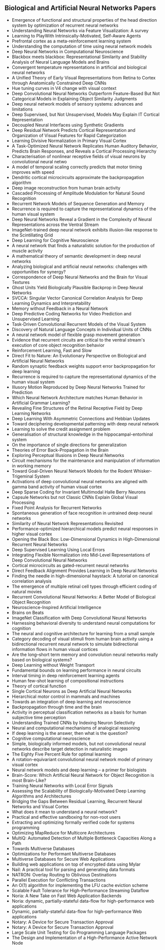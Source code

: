 <h2> Biological and Artificial Neural Networks Papers </h2>
<ul>

                             

 <li><a target="_blank" href="https://github.com/manjunath5496/Biological-and-Artificial-Neural-Networks-Papers/blob/master/bn(1).pdf" style="text-decoration:none;">Emergence of functional and structural properties of the head direction system by optimization of recurrent neural networks</a></li>

 <li><a target="_blank" href="https://github.com/manjunath5496/Biological-and-Artificial-Neural-Networks-Papers/blob/master/bn(2).pdf" style="text-decoration:none;">Understanding Neural Networks via Feature Visualization: A survey</a></li>

<li><a target="_blank" href="https://github.com/manjunath5496/Biological-and-Artificial-Neural-Networks-Papers/blob/master/bn(3).pdf" style="text-decoration:none;">Learning to PlayWith Intrinsically-Motivated, Self-Aware Agents</a></li>
 <li><a target="_blank" href="https://github.com/manjunath5496/Biological-and-Artificial-Neural-Networks-Papers/blob/master/bn(4).pdf" style="text-decoration:none;">Prefrontal cortex as a meta-reinforcement learning system </a></li>                              
<li><a target="_blank" href="https://github.com/manjunath5496/Biological-and-Artificial-Neural-Networks-Papers/blob/master/bn(5).pdf" style="text-decoration:none;">Understanding the computation of time using neural network models</a></li>
<li><a target="_blank" href="https://github.com/manjunath5496/Biological-and-Artificial-Neural-Networks-Papers/blob/master/bn(6).pdf" style="text-decoration:none;">Deep Neural Networks in Computational Neuroscience</a></li>
 <li><a target="_blank" href="https://github.com/manjunath5496/Biological-and-Artificial-Neural-Networks-Papers/blob/master/bn(7).pdf" style="text-decoration:none;">Blackbox meets blackbox: Representational Similarity and Stability Analysis of Neural Language Models and Brains</a></li>

 <li><a target="_blank" href="https://github.com/manjunath5496/Biological-and-Artificial-Neural-Networks-Papers/blob/master/bn(8).pdf" style="text-decoration:none;"> Convergent temperature representations in artificial and biological neural networks </a></li>
   <li><a target="_blank" href="https://github.com/manjunath5496/Biological-and-Artificial-Neural-Networks-Papers/blob/master/bn(9).pdf" style="text-decoration:none;">A Unified Theory of Early Visual Representations from Retina to Cortex through Anatomically Constrained Deep CNNs</a></li>
  
   
 <li><a target="_blank" href="https://github.com/manjunath5496/Biological-and-Artificial-Neural-Networks-Papers/blob/master/bn(10).pdf" style="text-decoration:none;">Hue tuning curves in V4 change with visual context</a></li>                              
<li><a target="_blank" href="https://github.com/manjunath5496/Biological-and-Artificial-Neural-Networks-Papers/blob/master/bn(11).pdf" style="text-decoration:none;">Deep Convolutional Neural Networks Outperform Feature-Based But Not Categorical Models in Explaining Object Similarity Judgments</a></li>
<li><a target="_blank" href="https://github.com/manjunath5496/Biological-and-Artificial-Neural-Networks-Papers/blob/master/bn(12).pdf" style="text-decoration:none;">Deep neural network models of sensory systems: advances and limitations</a></li>
<li><a target="_blank" href="https://github.com/manjunath5496/Biological-and-Artificial-Neural-Networks-Papers/blob/master/bn(13).pdf" style="text-decoration:none;">Deep Supervised, but Not Unsupervised, Models May Explain IT Cortical Representation</a></li>

<li><a target="_blank" href="https://github.com/manjunath5496/Biological-and-Artificial-Neural-Networks-Papers/blob/master/bn(14).pdf" style="text-decoration:none;">Decoupled Neural Interfaces using Synthetic Gradients</a></li>
                              
<li><a target="_blank" href="https://github.com/manjunath5496/Biological-and-Artificial-Neural-Networks-Papers/blob/master/bn(15).pdf" style="text-decoration:none;">Deep Residual Network Predicts Cortical Representation and Organization of Visual Features for Rapid Categorization</a></li>

<li><a target="_blank" href="https://github.com/manjunath5496/Biological-and-Artificial-Neural-Networks-Papers/blob/master/bn(16).pdf" style="text-decoration:none;">Learning Divisive Normalization in Primary Visual Cortex</a></li>

  <li><a target="_blank" href="https://github.com/manjunath5496/Biological-and-Artificial-Neural-Networks-Papers/blob/master/bn(17).pdf" style="text-decoration:none;">A Task-Optimized Neural Network Replicates Human Auditory Behavior, Predicts Brain Responses, and Reveals a Cortical Processing Hierarchy</a></li>   
  
<li><a target="_blank" href="https://github.com/manjunath5496/Biological-and-Artificial-Neural-Networks-Papers/blob/master/bn(18).pdf" style="text-decoration:none;">Characterisation of nonlinear receptive fields of visual neurons by convolutional neural netwo</a></li> 

  
<li><a target="_blank" href="https://github.com/manjunath5496/Biological-and-Artificial-Neural-Networks-Papers/blob/master/bn(19).pdf" style="text-decoration:none;">A model of temporal scaling correctly predicts that motor timing improves with speed</a></li> 

<li><a target="_blank" href="https://github.com/manjunath5496/Biological-and-Artificial-Neural-Networks-Papers/blob/master/bn(20).pdf" style="text-decoration:none;">Dendritic cortical microcircuits approximate the backpropagation algorithm</a></li>

<li><a target="_blank" href="https://github.com/manjunath5496/Biological-and-Artificial-Neural-Networks-Papers/blob/master/bn(21).pdf" style="text-decoration:none;">Deep image reconstruction from human brain activity</a></li>
<li><a target="_blank" href="https://github.com/manjunath5496/Biological-and-Artificial-Neural-Networks-Papers/blob/master/bn(22).pdf" style="text-decoration:none;">Cascaded Processing of Amplitude Modulation for Natural Sound Recognition</a></li> 
 <li><a target="_blank" href="https://github.com/manjunath5496/Biological-and-Artificial-Neural-Networks-Papers/blob/master/bn(23).pdf" style="text-decoration:none;">Recurrent Network Models of Sequence Generation and Memory</a></li> 
 

   <li><a target="_blank" href="https://github.com/manjunath5496/Biological-and-Artificial-Neural-Networks-Papers/blob/master/bn(24).pdf" style="text-decoration:none;">Recurrence is required to capture the representational dynamics of the human visual system</a></li>
 
   <li><a target="_blank" href="https://github.com/manjunath5496/Biological-and-Artificial-Neural-Networks-Papers/blob/master/bn(25).pdf" style="text-decoration:none;">Deep Neural Networks Reveal a Gradient in the Complexity of Neural Representations across the Ventral Stream</a></li>                              
 <li><a target="_blank" href="https://github.com/manjunath5496/Biological-and-Artificial-Neural-Networks-Papers/blob/master/bn(26).pdf" style="text-decoration:none;">ImageNet-trained deep neural network exhibits illusion-like response to the Scintillating Grid</a></li>
 <li><a target="_blank" href="https://github.com/manjunath5496/Biological-and-Artificial-Neural-Networks-Papers/blob/master/bn(27).pdf" style="text-decoration:none;">Deep Learning for Cognitive Neuroscience</a></li>
   
 
   <li><a target="_blank" href="https://github.com/manjunath5496/Biological-and-Artificial-Neural-Networks-Papers/blob/master/bn(28).pdf" style="text-decoration:none;">A neural network that finds a naturalistic solution for the production of muscle activity</a></li>
 
   <li><a target="_blank" href="https://github.com/manjunath5496/Biological-and-Artificial-Neural-Networks-Papers/blob/master/bn(29).pdf" style="text-decoration:none;">A mathematical theory of semantic development in deep neural networks </a></li>                              

  <li><a target="_blank" href="https://github.com/manjunath5496/Biological-and-Artificial-Neural-Networks-Papers/blob/master/bn(30).pdf" style="text-decoration:none;">Analyzing biological and artificial neural networks: challenges with opportunities for synergy?</a></li>
 
   <li><a target="_blank" href="https://github.com/manjunath5496/Biological-and-Artificial-Neural-Networks-Papers/blob/master/bn(31).pdf" style="text-decoration:none;">Correspondence of Deep Neural Networks and the Brain for Visual Textures</a></li> 
    <li><a target="_blank" href="https://github.com/manjunath5496/Biological-and-Artificial-Neural-Networks-Papers/blob/master/bn(32).pdf" style="text-decoration:none;">Ghost Units Yield Biologically Plausible Backprop in Deep Neural Networks</a></li> 

   <li><a target="_blank" href="https://github.com/manjunath5496/Biological-and-Artificial-Neural-Networks-Papers/blob/master/bn(33).pdf" style="text-decoration:none;">SVCCA: Singular Vector Canonical Correlation Analysis for Deep Learning Dynamics and Interpretability</a></li>                              

  <li><a target="_blank" href="https://github.com/manjunath5496/Biological-and-Artificial-Neural-Networks-Papers/blob/master/bn(34).pdf" style="text-decoration:none;">Memory without Feedback in a Neural Network</a></li> 
 
  <li><a target="_blank" href="https://github.com/manjunath5496/Biological-and-Artificial-Neural-Networks-Papers/blob/master/bn(35).pdf" style="text-decoration:none;">Deep Predictive Coding Networks for Video Prediction and Unsupervised Learning</a></li> 

  <li><a target="_blank" href="https://github.com/manjunath5496/Biological-and-Artificial-Neural-Networks-Papers/blob/master/bn(36).pdf" style="text-decoration:none;">Task-Driven Convolutional Recurrent Models of the Visual System</a></li> 
 
<li><a target="_blank" href="https://github.com/manjunath5496/Biological-and-Artificial-Neural-Networks-Papers/blob/master/bn(37).pdf" style="text-decoration:none;">Discovery of Natural Language Concepts in Individual Units of CNNs</a></li>
 <li><a target="_blank" href="https://github.com/manjunath5496/Biological-and-Artificial-Neural-Networks-Papers/blob/master/bn(38).pdf" style="text-decoration:none;">A neural network model of flexible grasp movement generation</a></li>
<li><a target="_blank" href="https://github.com/manjunath5496/Biological-and-Artificial-Neural-Networks-Papers/blob/master/bn(39).pdf" style="text-decoration:none;">Evidence that recurrent circuits are critical to the ventral stream's execution of core object recognition behavior</a></li>
 <li><a target="_blank" href="https://github.com/manjunath5496/Biological-and-Artificial-Neural-Networks-Papers/blob/master/bn(40).pdf" style="text-decoration:none;"> Reinforcement Learning, Fast and Slow</a></li>                              
<li><a target="_blank" href="https://github.com/manjunath5496/Biological-and-Artificial-Neural-Networks-Papers/blob/master/bn(41).pdf" style="text-decoration:none;">Direct Fit to Nature: An Evolutionary Perspective on Biological and Artificial Neural Networks</a></li>
<li><a target="_blank" href="https://github.com/manjunath5496/Biological-and-Artificial-Neural-Networks-Papers/blob/master/bn(42).pdf" style="text-decoration:none;">Random synaptic feedback weights support error backpropagation for deep learning</a></li>
 
  <li><a target="_blank" href="https://github.com/manjunath5496/Biological-and-Artificial-Neural-Networks-Papers/blob/master/bn(43).pdf" style="text-decoration:none;">Recurrence is required to capture the representational dynamics of the human visual system</a></li>
 <li><a target="_blank" href="https://github.com/manjunath5496/Biological-and-Artificial-Neural-Networks-Papers/blob/master/bn(44).pdf" style="text-decoration:none;">Illusory Motion Reproduced by Deep Neural Networks Trained for Prediction</a></li>
   <li><a target="_blank" href="https://github.com/manjunath5496/Biological-and-Artificial-Neural-Networks-Papers/blob/master/bn(45).pdf" style="text-decoration:none;">Which Neural Network Architecture matches Human Behavior in Artificial Grammar Learning?</a></li>  
   
<li><a target="_blank" href="https://github.com/manjunath5496/Biological-and-Artificial-Neural-Networks-Papers/blob/master/bn(46).pdf" style="text-decoration:none;">Revealing Fine Structures of the Retinal Receptive Field by Deep Learning Networks</a></li> 
                             
<li><a target="_blank" href="https://github.com/manjunath5496/Biological-and-Artificial-Neural-Networks-Papers/blob/master/bn(47).pdf" style="text-decoration:none;">Deep Learning With Asymmetric Connections and Hebbian Updates</a></li>
<li><a target="_blank" href="https://github.com/manjunath5496/Biological-and-Artificial-Neural-Networks-Papers/blob/master/bn(48).pdf" style="text-decoration:none;">Toward deciphering developmental patterning with deep neural network</a></li>

<li><a target="_blank" href="https://github.com/manjunath5496/Biological-and-Artificial-Neural-Networks-Papers/blob/master/bn(49).pdf" style="text-decoration:none;">Learning to solve the credit assignment problem</a></li>
                              
<li><a target="_blank" href="https://github.com/manjunath5496/Biological-and-Artificial-Neural-Networks-Papers/blob/master/bn(50).pdf" style="text-decoration:none;">Generalisation of structural knowledge in the hippocampal-entorhinal system</a></li>
<li><a target="_blank" href="https://github.com/manjunath5496/Biological-and-Artificial-Neural-Networks-Papers/blob/master/bn(51).pdf" style="text-decoration:none;">On the importance of single directions for generalization</a></li>
<li><a target="_blank" href="https://github.com/manjunath5496/Biological-and-Artificial-Neural-Networks-Papers/blob/master/bn(52).pdf" style="text-decoration:none;">Theories of Error Back-Propagation in the Brain</a></li>

<li><a target="_blank" href="https://github.com/manjunath5496/Biological-and-Artificial-Neural-Networks-Papers/blob/master/bn(53).pdf" style="text-decoration:none;">Exploring Perceptual Illusions in Deep Neural Networks</a></li>
 
<li><a target="_blank" href="https://github.com/manjunath5496/Biological-and-Artificial-Neural-Networks-Papers/blob/master/bn(54).pdf" style="text-decoration:none;">Circuit mechanisms for the maintenance and manipulation of information in working memory </a></li>

<li><a target="_blank" href="https://github.com/manjunath5496/Biological-and-Artificial-Neural-Networks-Papers/blob/master/bn(55).pdf" style="text-decoration:none;">Toward Goal-Driven Neural Network Models for the Rodent Whisker-Trigeminal System</a></li>
 
  <li><a target="_blank" href="https://github.com/manjunath5496/Biological-and-Artificial-Neural-Networks-Papers/blob/master/bn(56).pdf" style="text-decoration:none;">Activations of deep convolutional neural networks are aligned with gamma band activity of human visual cortex </a></li>                              

  <li><a target="_blank" href="https://github.com/manjunath5496/Biological-and-Artificial-Neural-Networks-Papers/blob/master/bn(57).pdf" style="text-decoration:none;">Deep Sparse Coding for Invariant Multimodal Halle Berry Neurons</a></li>
 
   <li><a target="_blank" href="https://github.com/manjunath5496/Biological-and-Artificial-Neural-Networks-Papers/blob/master/bn(58).pdf" style="text-decoration:none;">Capsule Networks but not Classic CNNs Explain Global Visual Processing</a></li>
    <li><a target="_blank" href="https://github.com/manjunath5496/Biological-and-Artificial-Neural-Networks-Papers/blob/master/bn(59).pdf" style="text-decoration:none;">Fixed Point Analysis for Recurrent Networks</a></li>
 
  <li><a target="_blank" href="https://github.com/manjunath5496/Biological-and-Artificial-Neural-Networks-Papers/blob/master/bn(60).pdf" style="text-decoration:none;">Spontaneous generation of face recognition in untrained deep neural networks </a></li>
 
   <li><a target="_blank" href="https://github.com/manjunath5496/Biological-and-Artificial-Neural-Networks-Papers/blob/master/bn(61).pdf" style="text-decoration:none;"> Similarity of Neural Network Representations Revisited</a></li>
 
   <li><a target="_blank" href="https://github.com/manjunath5496/Biological-and-Artificial-Neural-Networks-Papers/blob/master/bn(62).pdf" style="text-decoration:none;">Performance-optimized hierarchical models predict neural responses in higher visual cortex</a></li>
 
   <li><a target="_blank" href="https://github.com/manjunath5496/Biological-and-Artificial-Neural-Networks-Papers/blob/master/bn(63).pdf" style="text-decoration:none;">Opening the Black Box: Low-Dimensional Dynamics in High-Dimensional Recurrent Neural Networks</a></li>                              

  <li><a target="_blank" href="https://github.com/manjunath5496/Biological-and-Artificial-Neural-Networks-Papers/blob/master/bn(64).pdf" style="text-decoration:none;">Deep Supervised Learning Using Local Errors</a></li>
 
   <li><a target="_blank" href="https://github.com/manjunath5496/Biological-and-Artificial-Neural-Networks-Papers/blob/master/bn(65).pdf" style="text-decoration:none;">Integrating Flexible Normalization into Mid-Level Representations of Deep Convolutional Neural Networks </a></li> 

   <li><a target="_blank" href="https://github.com/manjunath5496/Biological-and-Artificial-Neural-Networks-Papers/blob/master/bn(66).pdf" style="text-decoration:none;">Cortical microcircuits as gated-recurrent neural networks</a></li> 
 
   <li><a target="_blank" href="https://github.com/manjunath5496/Biological-and-Artificial-Neural-Networks-Papers/blob/master/bn(67).pdf" style="text-decoration:none;">Direct Feedback Alignment Provides Learning in Deep Neural Networks</a></li>                              

  <li><a target="_blank" href="https://github.com/manjunath5496/Biological-and-Artificial-Neural-Networks-Papers/blob/master/bn(68).pdf" style="text-decoration:none;">Finding the needle in high-dimensional haystack: A tutorial on canonical correlation analysis</a></li> 
 
  
   <li><a target="_blank" href="https://github.com/manjunath5496/Biological-and-Artificial-Neural-Networks-Papers/blob/master/bn(69).pdf" style="text-decoration:none;">The emergence of multiple retinal cell types through efficient coding of natural movies</a></li>                              

  <li><a target="_blank" href="https://github.com/manjunath5496/Biological-and-Artificial-Neural-Networks-Papers/blob/master/bn(70).pdf" style="text-decoration:none;">Recurrent Convolutional Neural Networks: A Better Model of Biological Object Recognition</a></li> 
  
 
 <li><a target="_blank" href="https://github.com/manjunath5496/Biological-and-Artificial-Neural-Networks-Papers/blob/master/bn(71).pdf" style="text-decoration:none;">Neuroscience-Inspired Artificial Intelligence</a></li>
 
 <li><a target="_blank" href="https://github.com/manjunath5496/Biological-and-Artificial-Neural-Networks-Papers/blob/master/bn(72).pdf" style="text-decoration:none;">Brains on Beats</a></li> 
 
 
 <li><a target="_blank" href="https://github.com/manjunath5496/Biological-and-Artificial-Neural-Networks-Papers/blob/master/bn(73).pdf" style="text-decoration:none;">ImageNet Classification with Deep Convolutional Neural Networks</a></li>
  <li><a target="_blank" href="https://github.com/manjunath5496/Biological-and-Artificial-Neural-Networks-Papers/blob/master/bn(74).pdf" style="text-decoration:none;">Harnessing behavioral diversity to understand neural computations for cognition</a></li>
    <li><a target="_blank" href="https://github.com/manjunath5496/Biological-and-Artificial-Neural-Networks-Papers/blob/master/bn(75).pdf" style="text-decoration:none;">The neural and cognitive architecture for learning from a small sample</a></li>                        
<li><a target="_blank" href="https://github.com/manjunath5496/Biological-and-Artificial-Neural-Networks-Papers/blob/master/bn(76).pdf" style="text-decoration:none;">Category decoding of visual stimuli from human brain activity using a bidirectional recurrent neural network to simulate bidirectional information flows in human visual cortices</a></li>

 <li><a target="_blank" href="https://github.com/manjunath5496/Biological-and-Artificial-Neural-Networks-Papers/blob/master/bn(77).pdf" style="text-decoration:none;">Are the long–short term memory and convolution neural networks really based on biological systems?</a></li> 
 
 
 <li><a target="_blank" href="https://github.com/manjunath5496/Biological-and-Artificial-Neural-Networks-Papers/blob/master/bn(78).pdf" style="text-decoration:none;">Deep Learning without Weight Transport</a></li>
  <li><a target="_blank" href="https://github.com/manjunath5496/Biological-and-Artificial-Neural-Networks-Papers/blob/master/bn(79).pdf" style="text-decoration:none;">Fundamental bounds on learning performance in neural circuits</a></li>


 <li><a target="_blank" href="https://github.com/manjunath5496/Biological-and-Artificial-Neural-Networks-Papers/blob/master/bn(80).pdf" style="text-decoration:none;">Interval timing in deep reinforcement learning agents</a></li> 
 
 
 <li><a target="_blank" href="https://github.com/manjunath5496/Biological-and-Artificial-Neural-Networks-Papers/blob/master/bn(81).pdf" style="text-decoration:none;">Human few-shot learning of compositional instructions</a></li>
  <li><a target="_blank" href="https://github.com/manjunath5496/Biological-and-Artificial-Neural-Networks-Papers/blob/master/bn(82).pdf" style="text-decoration:none;">Theory of cortical function</a></li>

 <li><a target="_blank" href="https://github.com/manjunath5496/Biological-and-Artificial-Neural-Networks-Papers/blob/master/bn(83).pdf" style="text-decoration:none;">Single Cortical Neurons as Deep Artificial Neural Networks</a></li>
  <li><a target="_blank" href="https://github.com/manjunath5496/Biological-and-Artificial-Neural-Networks-Papers/blob/master/bn(84).pdf" style="text-decoration:none;">Hierarchical motor control in mammals and machines</a></li>

 <li><a target="_blank" href="https://github.com/manjunath5496/Biological-and-Artificial-Neural-Networks-Papers/blob/master/bn(85).pdf" style="text-decoration:none;">Towards an integration of deep learning and neuroscience</a></li>
  <li><a target="_blank" href="https://github.com/manjunath5496/Biological-and-Artificial-Neural-Networks-Papers/blob/master/bn(86).pdf" style="text-decoration:none;">Backpropagation through time and the brain</a></li>

 <li><a target="_blank" href="https://github.com/manjunath5496/Biological-and-Artificial-Neural-Networks-Papers/blob/master/bn(87).pdf" style="text-decoration:none;">Activity in perceptual classification networks as a basis for human subjective time perception</a></li>
  <li><a target="_blank" href="https://github.com/manjunath5496/Biological-and-Artificial-Neural-Networks-Papers/blob/master/bn(88).pdf" style="text-decoration:none;">Understanding Trained CNNs by Indexing Neuron Selectivity</a></li>
  <li><a target="_blank" href="https://github.com/manjunath5496/Biological-and-Artificial-Neural-Networks-Papers/blob/master/bn(89).pdf" style="text-decoration:none;">Neural and computational mechanisms of analogical reasoning</a></li>
  
  
  <li><a target="_blank" href="https://github.com/manjunath5496/Biological-and-Artificial-Neural-Networks-Papers/blob/master/bn(90).pdf" style="text-decoration:none;"> If deep learning is the answer, then what is the question?</a></li>
  <li><a target="_blank" href="https://github.com/manjunath5496/Biological-and-Artificial-Neural-Networks-Papers/blob/master/bn(91).pdf" style="text-decoration:none;">Cognitive computational neuroscience</a></li>

 <li><a target="_blank" href="https://github.com/manjunath5496/Biological-and-Artificial-Neural-Networks-Papers/blob/master/bn(92).pdf" style="text-decoration:none;">Simple, biologically informed models, but not convolutional neural networks describe target detection in naturalistic images</a></li>
  <li><a target="_blank" href="https://github.com/manjunath5496/Biological-and-Artificial-Neural-Networks-Papers/blob/master/bn(93).pdf" style="text-decoration:none;"> The Eighty Five Percent Rule for optimal learning</a></li>
  <li><a target="_blank" href="https://github.com/manjunath5496/Biological-and-Artificial-Neural-Networks-Papers/blob/master/bn(94).pdf" style="text-decoration:none;">A rotation-equivariant convolutional neural network model of primary visual cortex</a></li> 
  
   <li><a target="_blank" href="https://github.com/manjunath5496/Biological-and-Artificial-Neural-Networks-Papers/blob/master/bn(95).pdf" style="text-decoration:none;">Neural network models and deep learning – a primer for biologists</a></li>  
  
<li><a target="_blank" href="https://github.com/manjunath5496/Biological-and-Artificial-Neural-Networks-Papers/blob/master/bn(96).pdf" style="text-decoration:none;">Brain-Score: Which Artificial Neural Network for Object Recognition is most Brain-Like?</a></li> 
  
  
<li><a target="_blank" href="https://github.com/manjunath5496/Biological-and-Artificial-Neural-Networks-Papers/blob/master/bn(97).pdf" style="text-decoration:none;">Training Neural Networks with Local Error Signals</a></li>


 <li><a target="_blank" href="https://github.com/manjunath5496/Biological-and-Artificial-Neural-Networks-Papers/blob/master/bn(98).pdf" style="text-decoration:none;">Assessing the Scalability of Biologically-Motivated Deep Learning Algorithms and Architectures</a></li> 
  
   <li><a target="_blank" href="https://github.com/manjunath5496/Biological-and-Artificial-Neural-Networks-Papers/blob/master/bn(99).pdf" style="text-decoration:none;">Bridging the Gaps Between Residual Learning, Recurrent Neural Networks and Visual Cortex</a></li>  
  
<li><a target="_blank" href="https://github.com/manjunath5496/Biological-and-Artificial-Neural-Networks-Papers/blob/master/bn(100).pdf" style="text-decoration:none;">What does it mean to understand a neural network?</a></li>  
  
 <li><a target="_blank" href="https://github.com/manjunath5496/Biological-and-Artificial-Neural-Networks-Papers/blob/master/bn(101).pdf" style="text-decoration:none;">Practical and effective sandboxing for non-root users</a></li> 
  
   <li><a target="_blank" href="https://github.com/manjunath5496/Biological-and-Artificial-Neural-Networks-Papers/blob/master/bn(102).pdf" style="text-decoration:none;">Extracting and optimizing formally verified code for systems programming</a></li> 
  
   
 <li><a target="_blank" href="https://github.com/manjunath5496/Biological-and-Artificial-Neural-Networks-Papers/blob/master/bn(103).pdf" style="text-decoration:none;">Optimizing MapReduce for Multicore Architectures </a></li> 
  
   <li><a target="_blank" href="https://github.com/manjunath5496/Biological-and-Artificial-Neural-Networks-Papers/blob/master/bn(104).pdf" style="text-decoration:none;">MultiQ: Automated Detection of
Multiple Bottleneck Capacities Along a Path</a></li>  
   
 <li><a target="_blank" href="https://github.com/manjunath5496/Biological-and-Artificial-Neural-Networks-Papers/blob/master/bn(105).pdf" style="text-decoration:none;">Towards Multiverse Databases</a></li> 
 
<li><a target="_blank" href="https://github.com/manjunath5496/Biological-and-Artificial-Neural-Networks-Papers/blob/master/bn(106).pdf" style="text-decoration:none;">Optimizations for Performant Multiverse Databases</a></li> 
  
   <li><a target="_blank" href="https://github.com/manjunath5496/Biological-and-Artificial-Neural-Networks-Papers/blob/master/bn(107).pdf" style="text-decoration:none;">Multiverse Databases for Secure Web Applications</a></li> 
  
   
 <li><a target="_blank" href="https://github.com/manjunath5496/Biological-and-Artificial-Neural-Networks-Papers/blob/master/bn(108).pdf" style="text-decoration:none;">Building web applications on top of encrypted data using Mylar</a></li> 
  
   <li><a target="_blank" href="https://github.com/manjunath5496/Biological-and-Artificial-Neural-Networks-Papers/blob/master/bn(109).pdf" style="text-decoration:none;">Nail: A practical tool for parsing and generating data formats</a></li>  
   
 <li><a target="_blank" href="https://github.com/manjunath5496/Biological-and-Artificial-Neural-Networks-Papers/blob/master/bn(110).pdf" style="text-decoration:none;">NATRON: Overlay Routing to Oblivious Destinations </a></li>  
   
<li><a target="_blank" href="https://github.com/manjunath5496/Biological-and-Artificial-Neural-Networks-Papers/blob/master/bn(111).pdf" style="text-decoration:none;">Parallel Execution for Conflicting Transactions</a></li> 
  
   
 <li><a target="_blank" href="https://github.com/manjunath5496/Biological-and-Artificial-Neural-Networks-Papers/blob/master/bn(112).pdf" style="text-decoration:none;">An O(1) algorithm for implementing the LFU
cache eviction scheme</a></li> 
  
   <li><a target="_blank" href="https://github.com/manjunath5496/Biological-and-Artificial-Neural-Networks-Papers/blob/master/bn(113).pdf" style="text-decoration:none;">Scalable Fault Tolerance for High-Performance Streaming Dataflow</a></li>  
   
<li><a target="_blank" href="https://github.com/manjunath5496/Biological-and-Artificial-Neural-Networks-Papers/blob/master/bn(114).pdf" style="text-decoration:none;">Noria: A New Take on Fast Web Application Backends</a></li>
 <li><a target="_blank" href="https://github.com/manjunath5496/Biological-and-Artificial-Neural-Networks-Papers/blob/master/bn(115).pdf" style="text-decoration:none;">Noria: dynamic, partially-stateful data-flow
for high-performance web applications</a></li>  
   
 <li><a target="_blank" href="https://github.com/manjunath5496/Biological-and-Artificial-Neural-Networks-Papers/blob/master/bn(116).pdf" style="text-decoration:none;">Dynamic, partially-stateful data-flow for
high-performance Web applications</a></li>   
   
   <li><a target="_blank" href="https://github.com/manjunath5496/Biological-and-Artificial-Neural-Networks-Papers/blob/master/bn(117).pdf" style="text-decoration:none;">Notary: A Device for Secure Transaction Approval</a></li>  
   
 <li><a target="_blank" href="https://github.com/manjunath5496/Biological-and-Artificial-Neural-Networks-Papers/blob/master/bn(118).pdf" style="text-decoration:none;">Notary: A Device for Secure Transaction Approval</a></li>  
   
  <li><a target="_blank" href="https://github.com/manjunath5496/Biological-and-Artificial-Neural-Networks-Papers/blob/master/bn(119).pdf" style="text-decoration:none;">Large Scale Unit Testing for Go Programming Language Packages</a></li> 
  
   <li><a target="_blank" href="https://github.com/manjunath5496/Biological-and-Artificial-Neural-Networks-Papers/blob/master/bn(120).pdf" style="text-decoration:none;">The Design and Implementation of a
High-Performance Active Network Node</a></li>  
   
 </ul>
